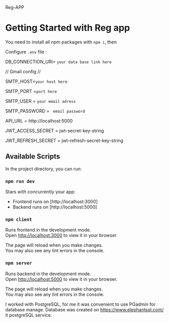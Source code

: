 Reg-APP
# Getting Started with Reg app

You need to install all npm packages with `npm i`, then

Configure `.env` file :

DB_CONNECTION_URI= `your data base link here`

// Gmail config //

SMTP_HOST=`your host here`

SMTP_PORT =`port here`

SMTP_USER = `your email adress`

SMTP_PASSWORD = ` email password`

API_URL = http://localhost:5000

JWT_ACCESS_SECRET = jwt-secret-key-string

JWT_REFRESH_SECRET = jwt-refresh-secret-key-string

## Available Scripts

In the project directory, you can run:

### `npm run dev`

Stars with concurrently your app:
- Frontend runs on [http://localhost:3000]
- Backend runs on [http://localhost:5000]

### `npm client`

Runs frontend in the development mode.\
Open [http://localhost:3000](http://localhost:3000) to view it in your browser.

The page will reload when you make changes.\
You may also see any lint errors in the console.

### `npm server`

Runs backend in the development mode.\
Open [http://localhost:5000](http://localhost:5000) to view it in your browser.

The page will reload when you make changes.\
You may also see any lint errors in the console.


I worked with PostgreSQL, for me it was convenient to use PGadmin for database manage. 
Database was created on https://www.elephantsql.com/ it postgreSQL service.



